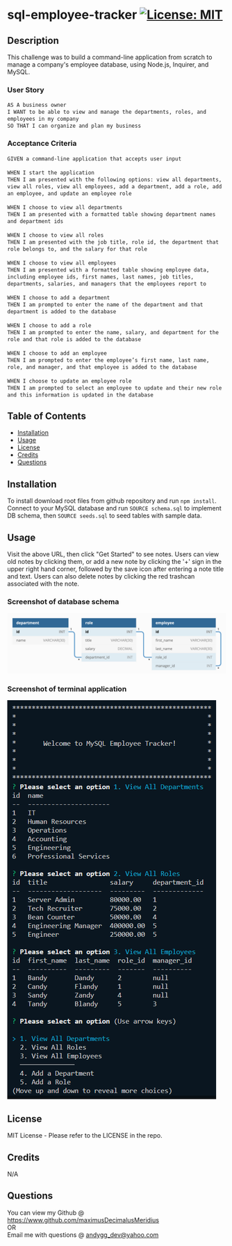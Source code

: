 # sql-employee-tracker [![License: MIT](https://img.shields.io/badge/License-MIT-yellow.svg)](https://opensource.org/licenses/MIT)

## Description

This challenge was to build a command-line application from scratch to manage a company's employee database, using Node.js, Inquirer, and MySQL.

### User Story
```
AS A business owner
I WANT to be able to view and manage the departments, roles, and employees in my company
SO THAT I can organize and plan my business
```

### Acceptance Criteria
```
GIVEN a command-line application that accepts user input

WHEN I start the application
THEN I am presented with the following options: view all departments, view all roles, view all employees, add a department, add a role, add an employee, and update an employee role

WHEN I choose to view all departments
THEN I am presented with a formatted table showing department names and department ids

WHEN I choose to view all roles
THEN I am presented with the job title, role id, the department that role belongs to, and the salary for that role

WHEN I choose to view all employees
THEN I am presented with a formatted table showing employee data, including employee ids, first names, last names, job titles, departments, salaries, and managers that the employees report to

WHEN I choose to add a department
THEN I am prompted to enter the name of the department and that department is added to the database

WHEN I choose to add a role
THEN I am prompted to enter the name, salary, and department for the role and that role is added to the database

WHEN I choose to add an employee
THEN I am prompted to enter the employee’s first name, last name, role, and manager, and that employee is added to the database

WHEN I choose to update an employee role
THEN I am prompted to select an employee to update and their new role and this information is updated in the database
```

## Table of Contents

- [Installation](#installation)
- [Usage](#usage)
- [License](#license)
- [Credits](#credits)
- [Questions](#questions)

## Installation

To install download root files from github repository and run `npm install`.  Connect to your MySQL database and run `SOURCE schema.sql` to implement DB schema, then `SOURCE seeds.sql` to seed tables with sample data.

## Usage

Visit the above URL, then click "Get Started" to see notes.  Users can view old notes by clicking them, or add a new note by clicking the '+' sign in the upper right hand corner, followed by the save icon after entering a note title and text.  Users can also delete notes by clicking the red trashcan associated with the note.

### Screenshot of database schema
![Schema Thumbnail](./images/schema-thumbnail.png)

### Screenshot of terminal application
![Terminal Thumbnail](./images/terminal-thumbnail-1.png)

## License

MIT License - Please refer to the LICENSE in the repo.

## Credits

N/A

## Questions

You can view my Github @ https://www.github.com/maximusDecimalusMeridius  
OR  
Email me with questions @ [andygg_dev@yahoo.com](mailto:andygg_dev@yahoo.com?subject=Question%20About%20mysql-employee-tracker%20App)
    
